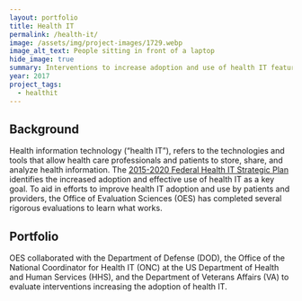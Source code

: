 ```yaml
---
layout: portfolio
title: Health IT
permalink: /health-it/
image: /assets/img/project-images/1729.webp
image_alt_text: People sitting in front of a laptop
hide_image: true
summary: Interventions to increase adoption and use of health IT features
year: 2017
project_tags:
  - healthit
---
```

## Background
Health information technology (“health IT”), refers to the technologies and tools that allow health care professionals and patients to store, share, and analyze health information. The <a class="usa-link usa-link--external" href="https://www.healthit.gov/sites/default/files/9-5-federalhealthitstratplanfinal_0.pdf">2015-2020 Federal Health IT Strategic Plan</a> identifies the increased adoption and effective use of health IT as a key goal. To aid in efforts to improve health IT adoption and use by patients and providers, the Office of Evaluation Sciences (OES) has completed several rigorous evaluations to learn what works. 

## Portfolio
OES collaborated with the Department of Defense (DOD), the Office of the National Coordinator for Health IT (ONC) at the US Department of Health and Human Services (HHS), and the Department of Veterans Affairs (VA) to evaluate interventions increasing the adoption of health IT.

